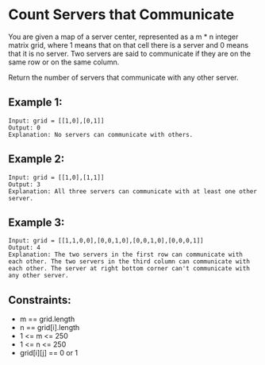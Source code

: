 # Count Servers that Communicate

You are given a map of a server center, represented as a m \* n integer matrix grid, where 1 means that on that cell there is a server and 0 means that it is no server. Two servers are said to communicate if they are on the same row or on the same column.

Return the number of servers that communicate with any other server.

## Example 1:

```
Input: grid = [[1,0],[0,1]]
Output: 0
Explanation: No servers can communicate with others.
```

## Example 2:

```
Input: grid = [[1,0],[1,1]]
Output: 3
Explanation: All three servers can communicate with at least one other server.
```

## Example 3:

```
Input: grid = [[1,1,0,0],[0,0,1,0],[0,0,1,0],[0,0,0,1]]
Output: 4
Explanation: The two servers in the first row can communicate with each other. The two servers in the third column can communicate with each other. The server at right bottom corner can't communicate with any other server.
```

## Constraints:

- m == grid.length
- n == grid[i].length
- 1 <= m <= 250
- 1 <= n <= 250
- grid[i][j] == 0 or 1
